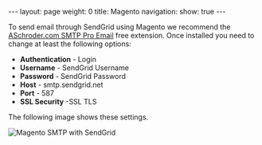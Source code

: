 --- layout: page weight: 0 title: Magento navigation: show: true ---

To send email through SendGrid using Magento we recommend the
[ASchroder.com SMTP Pro
Email](http://www.magentocommerce.com/magento-connect/ASchroder/extension/1865/aschroder.com-smtp-pro)
free extension. Once installed you need to change at least the following
options:

-   **Authentication** - Login
-   **Username** - SendGrid Username
-   **Password** - SendGrid Password
-   **Host** - smtp.sendgrid.net
-   **Port** - 587
-   **SSL Security** -SSL TLS

The following image shows these settings.

![Magento SMTP with
SendGrid]({{root_url}}/images/magento.png "Magento SMTP with SendGrid")

